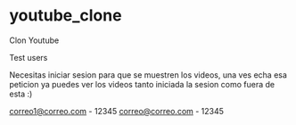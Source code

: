 # youtube_clone
Clon Youtube

Test users

Necesitas iniciar sesion para que se muestren los videos, una ves echa esa peticion ya puedes ver los videos tanto iniciada la sesion como fuera de esta :)

correo1@correo.com - 12345
correo@correo.com - 12345
